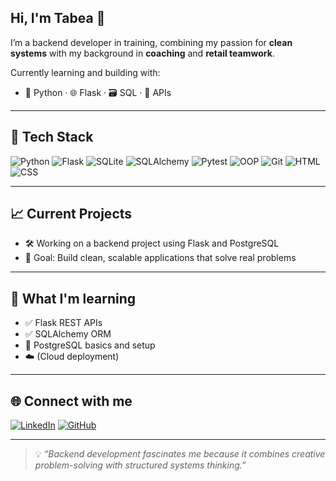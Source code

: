 ## Hi, I'm Tabea 👋

I’m a backend developer in training, combining my passion for **clean systems** with my background in **coaching** and **retail teamwork**.

Currently learning and building with:
- 🐍 Python · 🌐 Flask · 🗃️ SQL · 🔌 APIs

---

## 🧰 Tech Stack
![Python](https://img.shields.io/badge/-Python-333?logo=python)
![Flask](https://img.shields.io/badge/-Flask-333?logo=flask)
![SQLite](https://img.shields.io/badge/-SQLite-333?logo=sqlite)
![SQLAlchemy](https://img.shields.io/badge/-SQLAlchemy-333?logo=alchemy)
![Pytest](https://img.shields.io/badge/-Pytest-333?logo=pytest)
![OOP](https://img.shields.io/badge/-OOP-333)
![Git](https://img.shields.io/badge/-Git-333?logo=git)
![HTML](https://img.shields.io/badge/-HTML5-333?logo=html5)
![CSS](https://img.shields.io/badge/-CSS3-333?logo=css3)

---

## 📈 Current Projects
- 🛠️ Working on a backend project using Flask and PostgreSQL
- 🎯 Goal: Build clean, scalable applications that solve real problems

---

## 🌱 What I'm learning
- ✅ Flask REST APIs
- ✅ SQLAlchemy ORM
- 🐘 PostgreSQL basics and setup
- ☁️ (Cloud deployment)

---

## 🌐 Connect with me
[![LinkedIn](https://img.shields.io/badge/-LinkedIn-0A66C2?logo=linkedin&logoColor=white)](https://www.linkedin.com/in/your-username)
[![GitHub](https://img.shields.io/badge/-GitHub-181717?logo=github)](https://github.com/tabeaerkelenz)

---

> 💡 *“Backend development fascinates me because it combines creative problem-solving with structured systems thinking.”*
